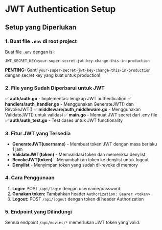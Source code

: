 # JWT Authentication Setup

## Setup yang Diperlukan

### 1. Buat file `.env` di root project
Buat file `.env` dengan isi:
```
JWT_SECRET_KEY=your-super-secret-jwt-key-change-this-in-production
```

**PENTING:** Ganti `your-super-secret-jwt-key-change-this-in-production` dengan secret key yang kuat untuk production!

### 2. File yang Sudah Diperbarui untuk JWT

✅ **auth/auth.go** - Implementasi lengkap JWT authentication
✅ **handlers/auth_handler.go** - Menggunakan GenerateJWT() dan RevokeJWT()
✅ **middleware/auth_middleware.go** - Menggunakan ValidateJWT() untuk validasi
✅ **main.go** - Memuat JWT secret dari .env file
✅ **auth/auth_test.go** - Test cases untuk JWT functionality

### 3. Fitur JWT yang Tersedia

- **GenerateJWT(username)** - Membuat token JWT dengan masa berlaku 1 jam
- **ValidateJWT(token)** - Memvalidasi token dan memeriksa denylist
- **RevokeJWT(token)** - Menambahkan token ke denylist untuk logout
- **Denylist** - Menyimpan token yang sudah di-revoke di memory

### 4. Cara Penggunaan

1. **Login:** POST `/api/login` dengan username/password
2. **Gunakan token:** Tambahkan header `Authorization: Bearer <token>`
3. **Logout:** POST `/api/logout` dengan token di header Authorization

### 5. Endpoint yang Dilindungi

Semua endpoint `/api/movies/*` memerlukan JWT token yang valid.
